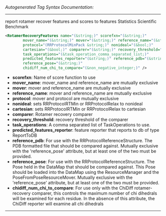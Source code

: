 <!-- THIS IS AN AUTOGENERATED FILE: Don't edit it directly, instead change the schema definition in the code itself. -->

_Autogenerated Tag Syntax Documentation:_

---
report rotamer recover features and scores to features Statistics Scientific Benchmark

```xml
<RotamerRecoveryFeatures name="(&string;)" scorefxn="(&string;)"
        mover_name="(&string;)" mover="(&string;)" reference_name="(&string;)"
        protocol="(RRProtocolMinPack &string;)" nonideal="(&bool;)"
        cartesian="(&bool;)" comparer="(&string;)" recovery_threshold="(&real;)"
        task_operations="(&task_operation_comma_separated_list;)"
        predicted_features_reporter="(&string;)" reference_pdb="(&string;)"
        reference_pose="(&string;)"
        chidiff_num_chi_to_compare="(&non_negative_integer;)" />
```

-   **scorefxn**: Name of score function to use
-   **mover_name**: mover_name and reference_name are mutually exclusive
-   **mover**: mover and reference_name are mutually exclusive
-   **reference_name**: mover and reference_name are mutually exclusive
-   **protocol**: mover and protocol are mutually exclusive
-   **nonideal**: sets RRProtocolRTMin or RRProtocolRelax to nonideal
-   **cartesian**: sets RRProtocolRTMin or RRProtocolRelax to cartesian
-   **comparer**: Rotamer recovery comparer
-   **recovery_threshold**: recovery threshold of the comparer
-   **task_operations**: A comma separated list of TaskOperations to use.
-   **predicted_features_reporter**: feature reporter that reports to db of type ReportToDB
-   **reference_pdb**: For use with the RRProtocolReferenceStructure. The PDB formatted file that should be compared against. Mutually exclusive with the 'reference_pose' attribute, but at least one of the two must be provided.
-   **reference_pose**: For use with the RRProtocolReferenceStructure. The Pose held in the DataMap that should be compared against. This Pose should be loaded into the DataMap using the ResourceManager and the PoseFromPoseResourceMover. Mutually exclusive with the 'reference_pose' attribute, but at least one of the two must be provided.
-   **chidiff_num_chi_to_compare**: For use only with the ChiDiff rotamer-recovery comparer, this controls the maximum number of chi dihedrals will be examined for each residue. In the absence of this attribute, the ChiDiff reporter will examine all chi dihedrals

---
